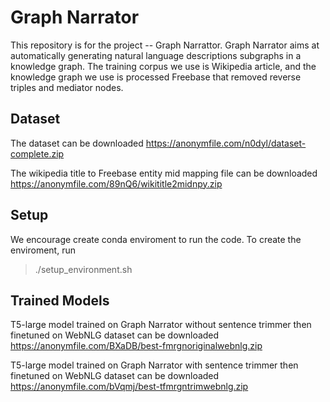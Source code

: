 # Graph Narrator

This repository is for the project -- Graph Narrattor. Graph Narrator aims at automatically generating natural language descriptions subgraphs in a knowledge graph. The training corpus we use is Wikipedia article, and the knowledge graph we use is processed Freebase that removed reverse triples and mediator nodes.

## Dataset

The dataset can be downloaded https://anonymfile.com/n0dyl/dataset-complete.zip

The wikipedia title to Freebase entity mid mapping file can be downloaded https://anonymfile.com/89nQ6/wikititle2midnpy.zip

## Setup
We encourage create conda enviroment to run the code.
To create the enviroment, run 
> ./setup_environment.sh 

## Trained Models

T5-large model trained on Graph Narrator without sentence trimmer then finetuned on WebNLG dataset can be downloaded https://anonymfile.com/BXaDB/best-fmrgnoriginalwebnlg.zip


T5-large model trained on Graph Narrator with sentence trimmer then finetuned on WebNLG dataset can be downloaded https://anonymfile.com/bVqmj/best-tfmrgntrimwebnlg.zip
